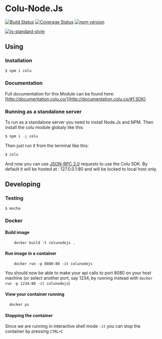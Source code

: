 # Colu-Node.Js
[![Build Status](https://travis-ci.org/Colu-platform/colu-nodejs.svg?branch=master)](https://travis-ci.org/Colu-platform/colu-nodejs) [![Coverage Status](https://coveralls.io/repos/Colu-platform/colu-nodejs/badge.svg?branch=master)](https://coveralls.io/r/Colu-platform/colu-nodejs?branch=master) [![npm version](https://badge.fury.io/js/colu.svg)](http://badge.fury.io/js/colu)

[![js-standard-style](https://cdn.rawgit.com/feross/standard/master/badge.svg)](https://github.com/feross/standard)

## Using

### Installation

```sh
$ npm i colu
```

### Documentation 

Full documentation for this Module can be found here: [http://documentation.colu.co/](http://documentation.colu.co/#1.SDK)

### Running as a standalone server

To run as a standalone server you need to install Node.Js and NPM.
Then install the colu module globaly like this:

```sh
$ npm i -g colu
```

Then just run it from the terminal like this:

```sh
$ colu
```

And now you can use [JSON-RPC 2.0](http://www.jsonrpc.org/specification) requests to use the Colu SDK.
By default it will be hosted at : 127.0.0.1:80 and will be locked to local host only.

## Developing

### Testing

```sh
$ mocha
```

### Docker

#### Build image
```
	docker build -t colunodejs .
```

#### Run image in a container

```
	docker run -p 8080:80 -it colunodejs
```
You should now be able to make your api calls to port 8080 on your host machine (or select another port, say 1234, by running instead with `docker run -p 1234:80 -it colunodejs`)

#### View your container running
````
  docker ps
````

#### Stopping the container
Since we are running in interactive shell mode `-it` you can stop the container by pressing `CTRL+C`